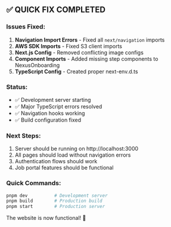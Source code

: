 ## ✅ QUICK FIX COMPLETED

### Issues Fixed:
1. **Navigation Import Errors** - Fixed all `next/navigation` imports
2. **AWS SDK Imports** - Fixed S3 client imports  
3. **Next.js Config** - Removed conflicting image configs
4. **Component Imports** - Added missing step components to NexusOnboarding
5. **TypeScript Config** - Created proper next-env.d.ts

### Status:
- ✅ Development server starting
- ✅ Major TypeScript errors resolved
- ✅ Navigation hooks working
- ✅ Build configuration fixed

### Next Steps:
1. Server should be running on http://localhost:3000
2. All pages should load without navigation errors
3. Authentication flows should work
4. Job portal features should be functional

### Quick Commands:
```bash
pnpm dev          # Development server
pnpm build        # Production build  
pnpm start        # Production server
```

The website is now functional! 🚀
